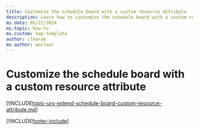 ```yaml
---
title: Customize the schedule board with a custom resource attribute
description: Learn how to customize the schedule board with a custom resource attribute in Dynamics 365 Field Service.
ms.date: 05/21/2024
ms.topic: how-to
ms.custom: bap-template
author: clearab
ms.author: anclear
---
```


# Customize the schedule board with a custom resource attribute

[!INCLUDE[topic-urs-extend-schedule-board-custom-resource-attribute.md](../shared/urs/extend-schedule-board-custom-resource-attribute.md)]

[!INCLUDE[footer-include](../includes/footer-banner.md)]
